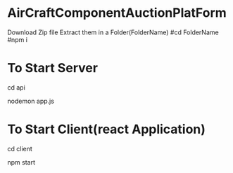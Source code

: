 # AirCraftComponentAuctionPlatForm

Download Zip file
Extract them in a Folder(FolderName)
#cd FolderName
#npm i
# To Start Server
cd api

nodemon app.js
# To Start Client(react Application)
cd client

npm start
